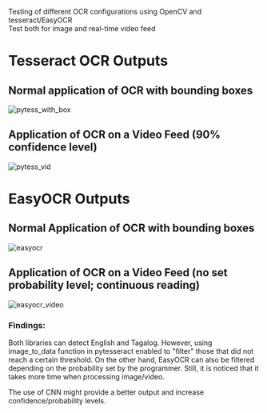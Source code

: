 Testing of different OCR configurations using OpenCV and tesseract/EasyOCR <br>
Test both for image and real-time video feed

# Tesseract OCR Outputs
## Normal application of OCR with bounding boxes
![pytess_with_box](https://github.com/user-attachments/assets/38e81304-1b9a-4523-9df5-6806c8e97789)

## Application of OCR on a Video Feed (90% confidence level)
![pytess_vid](https://github.com/user-attachments/assets/ead5ea21-d2d1-4f89-bee6-07593e11ce69)

# EasyOCR Outputs
## Normal Application of OCR with bounding boxes
![easyocr](https://github.com/user-attachments/assets/f381aa26-b793-4a89-a108-1bbf5c1d2d8e)

## Application of OCR on a Video Feed (no set probability level; continuous reading)
![easyocr_video](https://github.com/user-attachments/assets/ab90f5ae-9bf8-48be-9c33-9ffbb747077d)


### Findings:
Both libraries can detect English and Tagalog. However, using image_to_data function in pytesseract enabled to "filter" those that did not reach a certain threshold.
On the other hand, EasyOCR can also be filtered depending on the probability set by the programmer. Still, it is noticed that it takes more time when processing image/video.

The use of CNN might provide a better output and increase confidence/probability levels.
